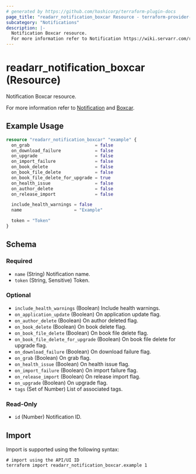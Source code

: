 ```yaml
---
# generated by https://github.com/hashicorp/terraform-plugin-docs
page_title: "readarr_notification_boxcar Resource - terraform-provider-readarr"
subcategory: "Notifications"
description: |-
  Notification Boxcar resource.
  For more information refer to Notification https://wiki.servarr.com/readarr/settings#connect and Boxcar https://wiki.servarr.com/readarr/supported#boxcar.
---
```


# readarr_notification_boxcar (Resource)

<!-- subcategory:Notifications -->Notification Boxcar resource.
For more information refer to [Notification](https://wiki.servarr.com/readarr/settings#connect) and [Boxcar](https://wiki.servarr.com/readarr/supported#boxcar).

## Example Usage

```terraform
resource "readarr_notification_boxcar" "example" {
  on_grab                         = false
  on_download_failure             = false
  on_upgrade                      = false
  on_import_failure               = false
  on_book_delete                  = false
  on_book_file_delete             = false
  on_book_file_delete_for_upgrade = true
  on_health_issue                 = false
  on_author_delete                = false
  on_release_import               = false

  include_health_warnings = false
  name                    = "Example"

  token = "Token"
}
```

<!-- schema generated by tfplugindocs -->
## Schema

### Required

- `name` (String) Notification name.
- `token` (String, Sensitive) Token.

### Optional

- `include_health_warnings` (Boolean) Include health warnings.
- `on_application_update` (Boolean) On application update flag.
- `on_author_delete` (Boolean) On author deleted flag.
- `on_book_delete` (Boolean) On book delete flag.
- `on_book_file_delete` (Boolean) On book file delete flag.
- `on_book_file_delete_for_upgrade` (Boolean) On book file delete for upgrade flag.
- `on_download_failure` (Boolean) On download failure flag.
- `on_grab` (Boolean) On grab flag.
- `on_health_issue` (Boolean) On health issue flag.
- `on_import_failure` (Boolean) On import failure flag.
- `on_release_import` (Boolean) On release import flag.
- `on_upgrade` (Boolean) On upgrade flag.
- `tags` (Set of Number) List of associated tags.

### Read-Only

- `id` (Number) Notification ID.

## Import

Import is supported using the following syntax:

```shell
# import using the API/UI ID
terraform import readarr_notification_boxcar.example 1
```
